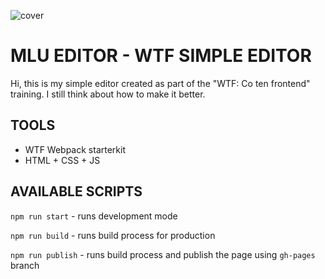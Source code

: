 ![cover](https://kamilmalinowski.github.io/mlu-editor/public/editor-og.png)

# MLU EDITOR - WTF SIMPLE EDITOR 

Hi, this is my simple editor created as part of the "WTF: Co ten frontend" training. I still think about how to make it better.

## TOOLS

- WTF Webpack starterkit
- HTML + CSS + JS

## AVAILABLE SCRIPTS

`npm run start` - runs development mode

`npm run build` - runs build process for production

`npm run publish` - runs build process and publish the page using `gh-pages` branch
